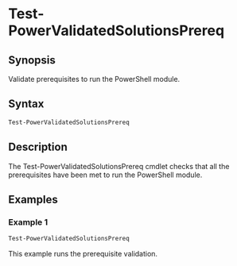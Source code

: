 # Test-PowerValidatedSolutionsPrereq

## Synopsis

Validate prerequisites to run the PowerShell module.

## Syntax

```powershell
Test-PowerValidatedSolutionsPrereq
```

## Description

The Test-PowerValidatedSolutionsPrereq cmdlet checks that all the prerequisites have been met to run the PowerShell module.

## Examples

### Example 1

```powershell
Test-PowerValidatedSolutionsPrereq
```

This example runs the prerequisite validation.
